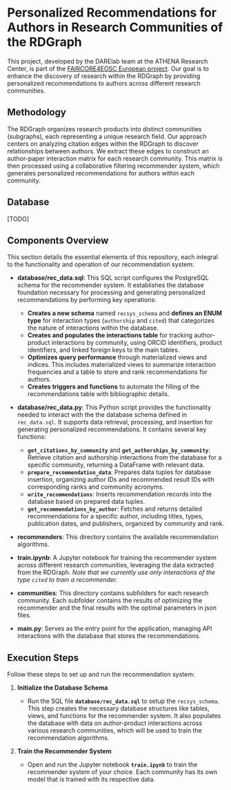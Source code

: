 
# Personalized Recommendations for Authors in Research Communities of the RDGraph

This project, developed by the DARElab team at the ATHENA Research Center, is part of the [FAIRCORE4EOSC European project](https://faircore4eosc.eu). Our goal is to enhance the discovery of research within the RDGraph by providing personalized recommendations to authors across different research communities. 

## Methodology 
The RDGraph organizes research products into distinct communities (subgraphs), each representing a unique research field. Our approach centers on analyzing citation edges within the RDGraph to discover relationships between authors. We extract these edges to construct an author-paper interaction matrix for each research community. This matrix is then processed using a collaborative filtering recommender system, which generates personalized recommendations for authors within each community.

## Database

[TODO]

## Components Overview

This section details the essential elements of this repository, each integral to the functionality and operation of our recommendation system:

- **database/rec_data.sql**: This SQL script configures the PostgreSQL schema for the recommender system. It establishes the database foundation necessary for processing and generating personalized recommendations by performing key operations:
  - **Creates a new schema** named `recsys_schema` and **defines an ENUM type** for interaction types (`authorship` and `cited`) that categorizes the nature of interactions within the database. 
  - **Creates and populates the interactions table** for tracking author-product interactions by community, using ORCID identifiers, product identifiers, and linked foreign keys to the main tables.
  - **Optimizes query performance** through materialized views and indices. This includes materialized views to summarize interaction frequencies and a table to store and rank recommendations for authors.
  - **Creates triggers and functions** to automate the filling of the recommendations table with bibliographic details.

- **database/rec_data.py**: This Python script provides the functionality needed to interact with the the database schema defined in `rec_data.sql`. It supports data retrieval, processing, and insertion for generating personalized recommendations. It contains several key functions:
  - **`get_citations_by_community`** and **`get_authorships_by_community`**: Retrieve citation and authorship interactions from the database for a specific community, returning a DataFrame with relevant data.
  - **`prepare_recommendation_data`**: Prepares data tuples for database insertion, organizing author IDs and recommended result IDs with corresponding ranks and community acronyms.
  - **`write_recommendations`**: Inserts recommendation records into the database based on prepared data tuples.
  - **`get_recommendations_by_author`**: Fetches and returns detailed recommendations for a specific author, including titles, types, publication dates, and publishers, organized by community and rank.

- **recommenders**: This directory contains the available recommendation algorithms.

- **train.ipynb**: A Jupyter notebook for training the recommender system across different research communities, leveraging the data extracted from the RDGraph. *Note that we currently use only interactions of the type `cited` to train a recommender.*

- **communities**: This directory contains subfolders for each research community. Each subfolder contains the results of optimizing the recommender and the final results with the optimal parameters in json files.

- **main.py**: Serves as the entry point for the application, managing API interactions with the database that stores the recommendations.

## Execution Steps

Follow these steps to set up and run the recommendation system:

1. **Initialize the Database Schema**
   - Run the SQL file **`database/rec_data.sql`** to setup the `recsys_schema`. This step creates the necessary database structures like tables, views, and functions for the recommender system. It also populates the database with data on author-product interactions across various research communities, which will be used to train the recommendation algorithms.

2. **Train the Recommender System**
   - Open and run the Jupyter notebook **`train.ipynb`** to train the recommender system of your choice. Each community has its own model that is trained with its respective data.
